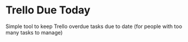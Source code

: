 # Trello Due Today
Simple tool to keep Trello overdue tasks due to date (for people with too many tasks to manage)
